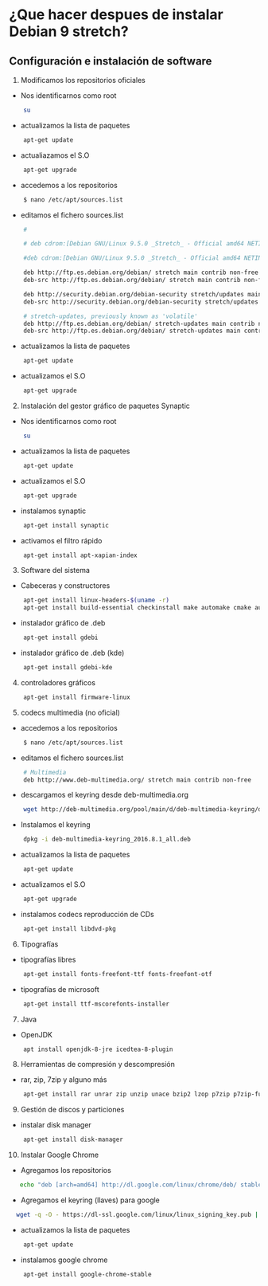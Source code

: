 # ¿Que hacer despues de instalar Debian 9 stretch?

## Configuración e instalación de software

1. Modificamos los repositorios oficiales
* Nos identificarnos como root
```bash
    su
```
* actualizamos la lista de paquetes 
```bash
    apt-get update
```
* actualiazamos el S.O
```bash
    apt-get upgrade
```
* accedemos a los repositorios

```bash 
    $ nano /etc/apt/sources.list
```
* editamos el fichero sources.list
```bash
    # 

    # deb cdrom:[Debian GNU/Linux 9.5.0 _Stretch_ - Official amd64 NETINST 20180714-10:25]/ stretch main

    #deb cdrom:[Debian GNU/Linux 9.5.0 _Stretch_ - Official amd64 NETINST 20180714-10:25]/ stretch main

    deb http://ftp.es.debian.org/debian/ stretch main contrib non-free
    deb-src http://ftp.es.debian.org/debian/ stretch main contrib non-free

    deb http://security.debian.org/debian-security stretch/updates main contrib non-free
    deb-src http://security.debian.org/debian-security stretch/updates main contrib non-free

    # stretch-updates, previously known as 'volatile'
    deb http://ftp.es.debian.org/debian/ stretch-updates main contrib non-free
    deb-src http://ftp.es.debian.org/debian/ stretch-updates main contrib non-free
```
* actualizamos la lista de paquetes 
```bash
    apt-get update
```
* actualizamos el S.O
```bash
    apt-get upgrade
```

2. Instalación del gestor gráfico de paquetes Synaptic

* Nos identificarnos como root
```bash
    su
```
* actualizamos la lista de paquetes 
```bash
    apt-get update
```
* actualizamos el S.O
```bash
    apt-get upgrade
```
* instalamos synaptic
```bash
    apt-get install synaptic
```
* activamos el filtro rápido
```bash
    apt-get install apt-xapian-index
```
3. Software del sistema
* Cabeceras y constructores
```bash
    apt-get install linux-headers-$(uname -r)
    apt-get install build-essential checkinstall make automake cmake autoconf git git-core dpkg wget
```
* instalador gráfico de .deb
```bash
    apt-get install gdebi
```
* instalador gráfico de .deb (kde)
```bash
    apt-get install gdebi-kde
```
4. controladores gráficos
```bash
    apt-get install firmware-linux
```
5. codecs multimedia (no oficial)

* accedemos a los repositorios

```bash 
    $ nano /etc/apt/sources.list
```
* editamos el fichero sources.list
```bash
    # Multimedia
    deb http://www.deb-multimedia.org/ stretch main contrib non-free

```
* descargamos el keyring desde deb-multimedia.org
```bash
    wget http://deb-multimedia.org/pool/main/d/deb-multimedia-keyring/deb-multimedia-keyring_2016.8.1_all.deb
```
* Instalamos el keyring
```bash
    dpkg -i deb-multimedia-keyring_2016.8.1_all.deb
```
* actualizamos la lista de paquetes 
```bash
    apt-get update
```
* actualizamos el S.O
```bash
    apt-get upgrade
```
* instalamos codecs reproducción de CDs
```bash
    apt-get install libdvd-pkg
```
6. Tipografías
* tipografías libres
```bash
    apt-get install fonts-freefont-ttf fonts-freefont-otf
```
* tipografías de microsoft
```bash
    apt-get install ttf-mscorefonts-installer
```
7. Java
* OpenJDK
```bash
    apt install openjdk-8-jre icedtea-8-plugin
```
8. Herramientas de compresión y descompresión
* rar, zip, 7zip y alguno más
```bash
    apt-get install rar unrar zip unzip unace bzip2 lzop p7zip p7zip-full p7zip-rar
```
9. Gestión de discos y particiones
* instalar disk manager
```bash
    apt-get install disk-manager
```
10. Instalar Google Chrome
* Agregamos los repositorios 
```bash
   echo "deb [arch=amd64] http://dl.google.com/linux/chrome/deb/ stable main" > /etc/apt/sources.list.d/google-chrome.list
```
* Agregamos el keyring (llaves) para google
```bash
  wget -q -O - https://dl-ssl.google.com/linux/linux_signing_key.pub | apt-key add -
```
* actualizamos la lista de paquetes 
```bash
    apt-get update
```
* instalamos google chrome
```bash
    apt-get install google-chrome-stable
```
